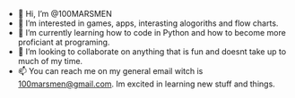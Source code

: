 - 👋 Hi, I’m @100MARSMEN
- 👀 I’m interested in games, apps, interasting alogoriths and flow charts.
- 🌱 I’m currently learning how to code in Python and how to become more proficiant at programing.
- 💞️ I’m looking to collaborate on anything that is fun and doesnt take up to much of my time.
- 📫 You can reach me on my general email witch is 100marsmen@gmail.com.
    Im excited in learning new stuff and things.
<!---
100MARSMEN/100MARSMEN is a ✨ special ✨ repository because its `README.md` (this file) appears on your GitHub profile.
You can click the Preview link to take a look at your changes.
--->
